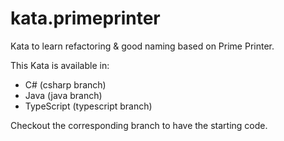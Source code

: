 # kata.primeprinter
Kata to learn refactoring &amp; good naming based on Prime Printer.

This Kata is available in:
- C# (csharp branch)
- Java (java branch)
- TypeScript (typescript branch)

Checkout the corresponding branch to have the starting code.